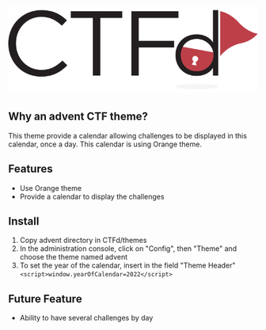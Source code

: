 # ![](https://github.com/CTFd/CTFd/blob/master/CTFd/themes/core/static/img/logo.png?raw=true)

## Why an advent CTF theme?

This theme provide a calendar allowing challenges to be displayed in this calendar, once a day. This calendar is using Orange theme.

## Features

- Use Orange theme
- Provide a calendar to display the challenges

## Install

1. Copy advent directory in CTFd/themes
2. In the administration console, click on "Config", then "Theme" and choose the theme named advent
3. To set the year of the calendar, insert in the field "Theme Header"
`<script>window.yearOfCalendar=2022</script>`

## Future Feature

- Ability to have several challenges by day
